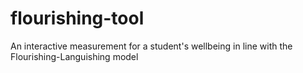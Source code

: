 # flourishing-tool
 An interactive measurement for a student's wellbeing in line with the Flourishing-Languishing model

